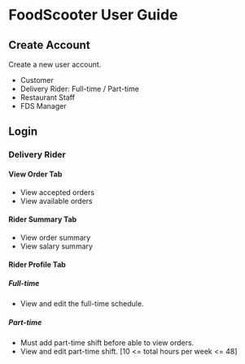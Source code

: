 # FoodScooter User Guide

## Create Account

Create a new user account.
* Customer
* Delivery Rider: Full-time / Part-time
* Restaurant Staff
* FDS Manager

## Login

### Delivery Rider

#### View Order Tab
* View accepted orders
* View available orders

#### Rider Summary Tab
* View order summary
* View salary summary

#### Rider Profile Tab
##### Full-time 
* View and edit the full-time schedule.

##### Part-time 
* Must add part-time shift before able to view orders.
* View and edit part-time shift. [10 <= total hours per week <= 48]
